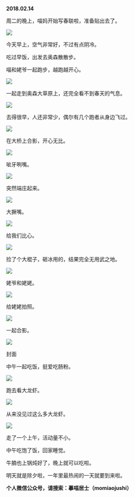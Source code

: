 
          
            
**2018.02.14**

周二的晚上，喵妈开始写春联啦，准备贴出去了。




![](img/51001-0a67211674f44c37.jpg)




今天早上，空气非常好，不过有点阴冷。

吃过早饭，出发去奥森散散步。

喵和姥爷一起跑步，越跑越开心。




![](img/51001-a978306b88eff4a1.jpg)




一起走到奥森大草原上，还完全看不到春天的气息。




![](img/51001-b96cf914c9856c87.jpg)




去得很早，人还非常少，偶尔有几个跑者从身边飞过。




![](img/51001-97f1872be5dae21b.jpg)




在大桥上合影，开心无比。




![](img/51001-4de1362e0cdaa440.jpg)




呲牙咧嘴。




![](img/51001-327829331ba3c54d.jpg)




突然端庄起来。




![](img/51001-96b4c43a94ba218f.jpg)




大撅嘴。




![](img/51001-89977c44d5f951b2.jpg)




给我们比心。




![](img/51001-85bae7d5fa834e76.jpg)




捡了个大棍子，砸冰用的，结果完全无用武之地。




![](img/51001-115fa6336bb1244c.jpg)




姥爷和姥姥。




![](img/51001-36507854e5f4ee85.jpg)




给姥姥拍照。




![](img/51001-da46dde323e47a2f.jpg)




一起合影。




![](img/51001-76122ff2c230d85d.jpg)

封面


中午一起吃饭，挺爱吃肠粉。




![](img/51001-60e3fbed74447c52.jpg)




跑去看大龙虾。




![](img/51001-55708e12d2ddd9ea.jpg)




从来没见过这么多大龙虾。




![](img/51001-9fd8734ee810d6f2.jpg)




走了一个上午，活动量不小。

中午吃饱了饭，回家睡觉。

牛腩也上锅炖好了，晚上就可以吃啦。

明天就是除夕啦，一年里最热闹的一天就要到来啦。


**个人微信公众号，请搜索：摹喵居士（momiaojushi）**

          
        
